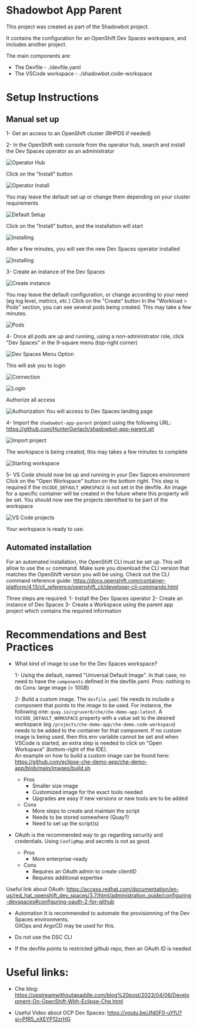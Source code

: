 # Shadowbot App Parent
This project was created as part of the Shadowbot project.

It contains the configuration for an OpenShift Dev Spaces workspace, and includes another project.

The main components are:
- The Devfile - ./devfile.yaml
- The VSCode workspace - ./shadowbot.code-workspace


# Setup Instructions

## Manual set up

1- Get an access to an OpenShift cluster (RHPDS if needed) 

2- In the OpenShift web console from the operator hub, search and install the Dev Spaces operator as an administrator

![Operator Hub](images/operator-hub.png)

Click on the "Install" button

![Operator Install](images/operator-install.png)

You may leave the default set up or change them depending on your cluster requirements

![Default Setup](images/default-setup.png)

Click on the "Install" button, and the installation will start

![Installing](images/installing.png)

After a few minutes, you will see the new Dev Spaces operator installed

![Installing](images/installed.png)


3- Create an instance of the Dev Spaces

![Create instance](images/create-instance.png)

You may leave the default configuration, or change according to your need (eg log level, metrics, etc.)
Click on the "Create" button
In the "Workload > Pods" section, you can see several pods being created. This may take a few minutes.

![Pods](images/pods.png)


4- Once all pods are up and running, using a non-administrator role, click "Dev Spaces" in the 9-square menu (top-right corner)

![Dev Spaces Menu Option](images/dev-spaces-menu-option.png)

This will ask you to login

![Connection](images/connect.png)

![Login](images/login.png)

Authorize all access

![Authorization](images/authorization.png)
You will access to Dev Spaces landing page


4- Import the `shadowbot-app-parent` project using the following URL: https://github.com/HunterGerlach/shadowbot-app-parent.git

![Import project](images/import-project.png)

The workspace is being created, this may takes a few minutes to complete

![Starting workspace](images/starting-workspace.png)

5- VS Code should now be up and running in your Dev Sapces environment
Click on the "Open Workspace" button on the bottom right. This step is required if the `VSCODE_DEFAULT_WORKSPACE` is not set in the devfile.
An image for a specific container will be created in the future where this property will be set.
You should now see the projects identified to be part of the workspace

![VS Code projects](images/vscode.png)

Your workspace is ready to use.


## Automated installation

For an automated installation, the OpenShift CLI must be set up. This will allow to use the `oc` command.
Make sure you download the CLI version that matches the OpenShift version you will be using. 
Check out the CLI command reference guide: https://docs.openshift.com/container-platform/4.13/cli_reference/openshift_cli/developer-cli-commands.html

Three steps are required:
    1- Install the Dev Spaces operator
    2- Create an instance of Dev Spaces
    3- Create a Workspace using the parent app project which contains the required information


# Recommendations and Best Practices

- What kind of image to use for the Dev Spaces workspace?

    1- Using the default, named "Universal Default Image". In that case, no need to have the `components` defined in the devfile.yaml.
        Pros: nothing to do
        Cons: large image (> 10GB)

    2- Build a custom image. The `devfile.yaml` file needs to include a component that points to the image to be used. For instance, the following one: `quay.io/cgruver0/che/che-demo-app:latest`.
    A `VSCODE_DEFAULT_WORKSPACE` property with a value set to the desired workspace (eg `/projects/che-demo-app/che-demo.code-workspace`) needs to be added to the container for that component. If no custom image is being used, then this env variable cannot be set and when VSCode is started, an extra step is needed to click on "Open Workspace" (bottom-right of the IDE).    
    An example on how to build a custom image can be found here: https://github.com/eclipse-che-demo-app/che-demo-app/blob/main/images/build.sh

    - Pros 
        - Smaller size image
        - Customized image for the exact tools needed
        - Upgrades are easy if new versions or new tools are to be added
    - Cons 
        - More steps to create and maintain the script
        - Needs to be stored somewhere (Quay?)
        - Need to set up the script(s)

- OAuth is the recommended way to go regarding security and credentials.  Using `ConfigMap` and secrets is not as good. 

    - Pros 
        - More enterprise-ready
    - Cons
        - Requires an OAuth admin to create clientID
        - Requires additional expertise

Useful link about OAuth: https://access.redhat.com/documentation/en-us/red_hat_openshift_dev_spaces/3.7/html/administration_guide/configuring-devspaces#configuring-oauth-2-for-github

- Automation
It is recommended to automate the provisionning of the Dev Spaces environments.  
GitOps and ArgoCD may be used for this.

- Do not use the DSC CLI

- If the devfile points to restricted github repo, then an OAuth ID is needed



# Useful links:

- Che blog: https://upstreamwithoutapaddle.com/blog%20post/2023/04/06/Development-On-OpenShift-With-Eclipse-Che.html

- Useful Video about OCP Dev Spaces: https://youtu.be/Jfd0F0-uYfU?si=PfR5_nXEYP12zrHG 
